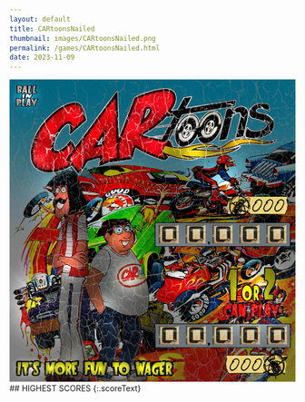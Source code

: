 ```yaml
---
layout: default
title: CARtoonsNailed
thumbnail: images/CARtoonsNailed.png
permalink: /games/CARtoonsNailed.html
date: 2023-11-09
---
```


<img src="../images/CARtoonsNailed.png" class="gameThumbnail img-fluid mx-auto align-middle">
## HIGHEST SCORES
{:.scoreText}

